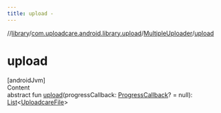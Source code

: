 ```yaml
---
title: upload -
---
```

//[library](../../index.md)/[com.uploadcare.android.library.upload](../index.md)/[MultipleUploader](index.md)/[upload](upload.md)



# upload  
[androidJvm]  
Content  
abstract fun [upload](upload.md)(progressCallback: [ProgressCallback](../../com.uploadcare.android.library.callbacks/-progress-callback/index.md)? = null): [List](https://kotlinlang.org/api/latest/jvm/stdlib/kotlin.collections/-list/index.html)<[UploadcareFile](../../com.uploadcare.android.library.api/-uploadcare-file/index.md)>  




